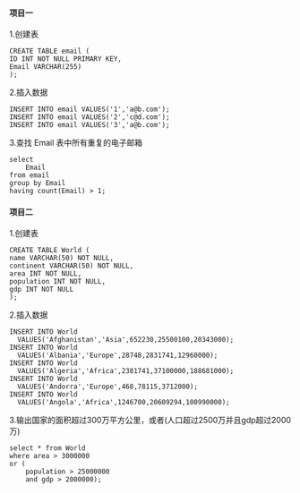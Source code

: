 #### 项目一
1.创建表
```
CREATE TABLE email (
ID INT NOT NULL PRIMARY KEY,
Email VARCHAR(255)
);
```
2.插入数据
```
INSERT INTO email VALUES('1','a@b.com');
INSERT INTO email VALUES('2','c@d.com');
INSERT INTO email VALUES('3','a@b.com');
```
3.查找 Email 表中所有重复的电子邮箱
```
select 
    Email 
from email 
group by Email 
having count(Email) > 1;
```


#### 项目二
1.创建表
```
CREATE TABLE World (
name VARCHAR(50) NOT NULL,
continent VARCHAR(50) NOT NULL,
area INT NOT NULL,
population INT NOT NULL,
gdp INT NOT NULL
);
```
2.插入数据
```
INSERT INTO World
  VALUES('Afghanistan','Asia',652230,25500100,20343000);
INSERT INTO World 
  VALUES('Albania','Europe',28748,2831741,12960000);
INSERT INTO World 
  VALUES('Algeria','Africa',2381741,37100000,188681000);
INSERT INTO World
  VALUES('Andorra','Europe',468,78115,3712000);
INSERT INTO World
  VALUES('Angola','Africa',1246700,20609294,100990000);
```
3.输出国家的面积超过300万平方公里，或者(人口超过2500万并且gdp超过2000万)
```
select * from World 
where area > 3000000 
or (
    population > 25000000 
    and gdp > 2000000);
```